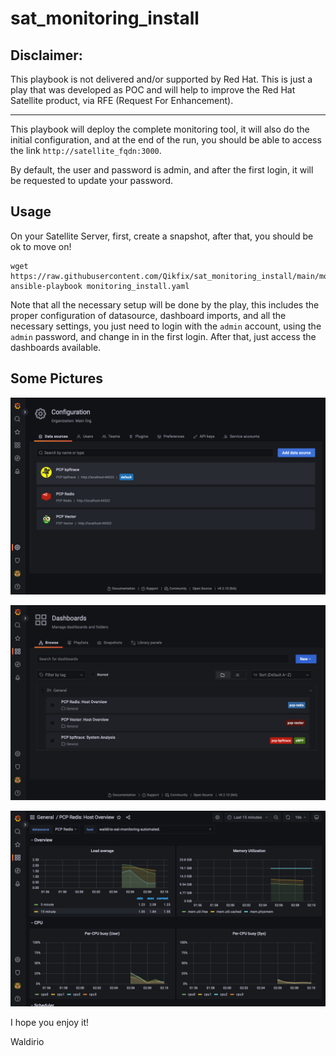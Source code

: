 # sat_monitoring_install

## Disclaimer:
This playbook is not delivered and/or supported by Red Hat. This is just a play that was developed as POC and will help to improve the Red Hat Satellite product, via RFE (Request For Enhancement).

---

This playbook will deploy the complete monitoring tool, it will also do the initial configuration, and at the end of the run, you should be able to access the link `http://satellite_fqdn:3000`.

By default, the user and password is admin, and after the first login, it will be requested to update your password.

## Usage

On your Satellite Server, first, create a snapshot, after that, you should be ok to move on!
```
wget https://raw.githubusercontent.com/Qikfix/sat_monitoring_install/main/monitoring_install.yaml
ansible-playbook monitoring_install.yaml
```

Note that all the necessary setup will be done by the play, this includes the proper configuration of datasource, dashboard imports, and all the necessary settings, you just need to login with the `admin` account, using the `admin` password, and change in in the first login. After that, just access the dashboards available.

## Some Pictures

![alt text](pics/datasources.png)

![alt text](pics/dashboards.png)

![alt text](pics/redis_host_overview.png)

I hope you enjoy it!

Waldirio
